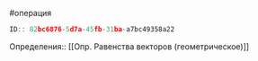 #операция

```javascript
ID:: 82bc6876-5d7a-45fb-31ba-a7bc49358a22
```

Определения:: [[Опр. Равенства векторов (геометрическое)]]